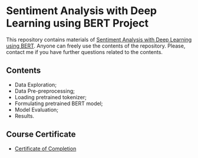 # Sentiment Analysis with Deep Learning using BERT Project

This repository contains materials of [Sentiment Analysis with Deep Learning using BERT](https://www.coursera.org/learn/sentiment-analysis-bert/home/welcome). Anyone can freely use the contents of the repository. Please, contact me if you have further questions related to the contents.

## Contents

- Data Exploration;
- Data Pre-preprocessing;
- Loading pretrained tokenizer;
- Formulating pretrained BERT model;
- Model Evaluation;
- Results.
  
## Course Certificate

- [Certificate of Completion](https://www.coursera.org/account/accomplishments/certificate/GVZ8H5NFCK7J)
